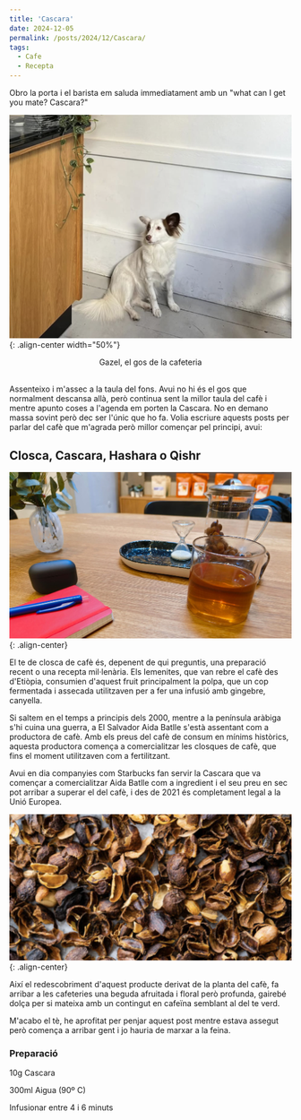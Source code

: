 ```yaml
---
title: 'Cascara'
date: 2024-12-05
permalink: /posts/2024/12/Cascara/
tags:
  - Cafe
  - Recepta
---
```


Obro la porta i el barista em saluda immediatament amb un "what can I get you mate? Cascara?" 


![styled-image](/images/dog.png){: .align-center width="50%"}
<center>Gazel, el gos de la cafeteria
</center>

 <br /> 
 
Assenteixo i m'assec a la taula del fons. Avui no hi és el gos que normalment descansa allà, però continua sent la millor taula del cafè i mentre apunto coses a l'agenda em porten la Cascara. No en demano massa sovint però dec ser l'únic que ho fa.  Volia escriure aquests posts per parlar del cafè que m'agrada però millor començar pel principi, avui: 



## Closca, Cascara, Hashara o Qishr

![styled-image](/images/cascara.jpeg){: .align-center}


El te de closca de cafè és, depenent de qui preguntis, una preparació recent o una recepta mil·lenària.  Els Iemenites, que van rebre el cafè des d'Etiòpia, consumien d'aquest fruit principalment la polpa, que un cop fermentada i assecada utilitzaven per a fer una infusió amb gingebre, canyella.  

Si saltem en el temps a principis dels 2000, mentre a la península aràbiga s'hi cuina una guerra, a El Salvador Aida Batlle s'està assentant com a productora de cafè. Amb els preus del cafè de consum en mínims històrics, aquesta productora comença a comercialitzar les closques de cafè, que fins el moment utilitzaven com a fertilitzant.

Avui en dia companyies com Starbucks fan servir la Cascara que va començar a comercialitzar Aida Batlle com a ingredient i el seu preu en sec pot arribar a superar el del cafè, i des de 2021 és completament legal a la Unió Europea.


![styled-image](/images/cascarafoto.png){: .align-center}

Així el redescobriment d'aquest producte derivat de la planta del cafè, fa arribar a les cafeteries una beguda afruitada i floral però profunda, gairebé dolça per si mateixa amb un contingut en cafeïna semblant al del te verd.


M'acabo el tè, he aprofitat per penjar aquest post mentre estava assegut però comença a arribar gent i jo hauria de marxar a la feina.


### Preparació



10g Cascara 

300ml Aigua (90º C)

Infusionar entre 4 i 6 minuts

